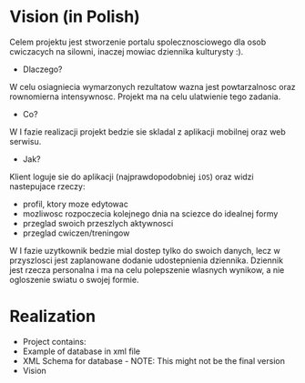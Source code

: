 # Vision (in Polish)

Celem projektu jest stworzenie portalu spolecznosciowego dla osob cwiczacych na silowni, inaczej mowiac dziennika kulturysty :).

* Dlaczego?

 W celu osiagniecia wymarzonych rezultatow wazna jest powtarzalnosc oraz rownomierna intensywnosc. Projekt ma na celu ulatwienie tego zadania.

* Co?

 W I fazie realizacji projekt bedzie sie skladal z aplikacji mobilnej oraz web serwisu.

* Jak?

 Klient loguje sie do aplikacji (najprawdopodobniej `iOS`) oraz widzi nastepujace rzeczy:
   * profil, ktory moze edytowac
   * mozliwosc rozpoczecia kolejnego dnia na sciezce do idealnej formy
   * przeglad swoich przeszlych aktywnosci
   * przeglad cwiczen/treningow

 W I fazie uzytkownik bedzie mial dostep tylko do swoich danych, lecz w przyszlosci jest zaplanowane dodanie udostepnienia dziennika. Dziennik jest rzecza personalna i ma na celu polepszenie wlasnych wynikow, a nie ogloszenie swiatu o swojej formie.

# Realization
* Project contains:
 * Example of database in xml file
 * XML Schema for database - NOTE: This might not be the final version
 * Vision

